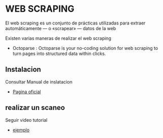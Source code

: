 # WEB SCRAPING
El web scraping es un conjunto de prácticas utilizadas para extraer automáticamente — o
«scrapear» — datos de la web

Existen varias maneras de realizar el web scraping
- Octoparse : Octoparse is your no-coding solution for web scraping to turn pages 
into structured data within clicks.

## Instalacion
Consultar Manual de inslatacion
- [Pagina oficial](https://www.octoparse.com/?fpr=jessica78&gad_source=1&gclid=CjwKCAjwqMO0BhA8EiwAFTLgINHOhwDmksdu97xpq0kkss3bOkPmtzJNaRcJzlqPHPFZjaQpF8_wWxoCRxAQAvD_BwE)

## realizar un scaneo
Seguir video tutorial
- [ejemplo](https://www.youtube.com/watch?v=h8KEZJWGxgs)

